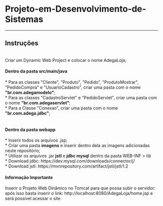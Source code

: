 # Projeto-em-Desenvolvimento-de-Sistemas
<hr>
<h2>Instruções</h2><br> 
Criar um Dynamic Web Project e colocar o nome AdegaLoja;
<h4>Dentro da pasta src/main/java</h4>
* Para as classes "Cliente", "Produto", "Pedido", "ProdutoMostrar", "PedidoCompra" e "UsuarioCadastro", criar uma pasta com o nome <b>"br.com.adegamodelo"</b>;<br>
* Para as classes "CadastroServlet" e "PedidoServlet", criar uma pasta com o nome <b>"br.com.adegaservlet"</b>;<br>
* Para a Classe "Conexao", criar uma pasta com o nome <b>"br.com.adega.jdbc"</b>;<br><br>
<h4>Dentro da pasta webapp</h4>
* Inserir todos os arquivos .jsp;<br>
* Criar uma pasta <b>imagens</b> e inserir dentro dela as imagens adicionadas neste repositório;<br>
* Utilizar os arquivos .jar <b>jstl</b> e <b>jdbc mysql</b> dentro da pasta WEB-INF > lib <br>
* Download jdbc: https://dev.mysql.com/downloads/connector/j/ <br>
* Download jstl: https://mvnrepository.com/artifact/jstl/jstl/1.2 <br>
<h4>Informação Importante</h4>
Inserir o Projeto Web Dinâmico no Tomcat para que possa subir o servidor: após isso basta inserir o link: http://localhost:8080/AdegaLoja/home.jsp e será possível acessar o site
